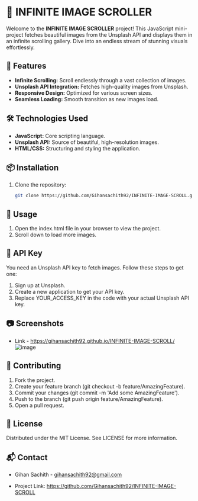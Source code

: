 # 📸 INFINITE IMAGE SCROLLER

Welcome to the **INFINITE IMAGE SCROLLER** project! This JavaScript mini-project fetches beautiful images from the Unsplash API and displays them in an infinite scrolling gallery. Dive into an endless stream of stunning visuals effortlessly.

## 🚀 Features

- **Infinite Scrolling:** Scroll endlessly through a vast collection of images.
- **Unsplash API Integration:** Fetches high-quality images from Unsplash.
- **Responsive Design:** Optimized for various screen sizes.
- **Seamless Loading:** Smooth transition as new images load.

## 🛠️ Technologies Used

- **JavaScript:** Core scripting language.
- **Unsplash API:** Source of beautiful, high-resolution images.
- **HTML/CSS:** Structuring and styling the application.

## 📦 Installation

1. Clone the repository:
   ```bash
   git clone https://github.com/Gihansachith92/INFINITE-IMAGE-SCROLL.git

## 🔧 Usage
1. Open the index.html file in your browser to view the project.
2. Scroll down to load more images.
   
## 🔑 API Key
You need an Unsplash API key to fetch images. Follow these steps to get one:

1. Sign up at Unsplash.
2. Create a new application to get your API key.
3. Replace YOUR_ACCESS_KEY in the code with your actual Unsplash API key.
   
## 📷 Screenshots
- Link - https://gihansachith92.github.io/INFINITE-IMAGE-SCROLL/
![image](https://github.com/user-attachments/assets/b4a9d58d-5f5c-4ec3-bda3-d64e9271654d)


## 🤝 Contributing
1. Fork the project.
2. Create your feature branch (git checkout -b feature/AmazingFeature).
3. Commit your changes (git commit -m 'Add some AmazingFeature').
4. Push to the branch (git push origin feature/AmazingFeature).
5. Open a pull request.
   
## 📝 License
Distributed under the MIT License. See LICENSE for more information.

## 📬 Contact
- Gihan Sachith - gihansachith92@gmail.com

- Project Link: https://github.com/Gihansachith92/INFINITE-IMAGE-SCROLL
   
